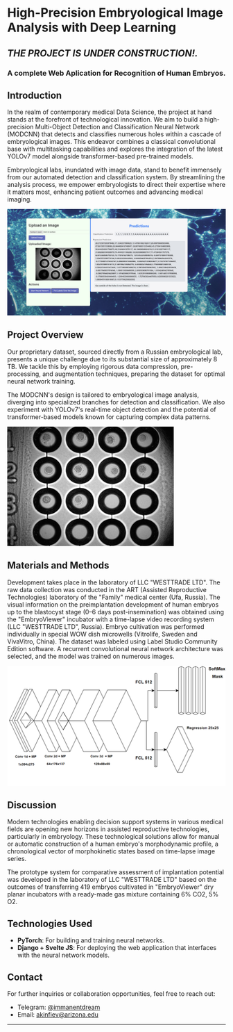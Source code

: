 # High-Precision Embryological Image Analysis with Deep Learning

## *THE PROJECT IS UNDER CONSTRUCTION!.*

### A complete Web Aplication for Recognition of Human Embryos.

## Introduction

In the realm of contemporary medical Data Science, the project at hand stands at the forefront of technological innovation. We aim to build a high-precision Multi-Object Detection and Classification Neural Network (MODCNN) that detects and classifies numerous holes within a cascade of embryological images. This endeavor combines a classical convolutional base with multitasking capabilities and explores the integration of the latest YOLOv7 model alongside transformer-based pre-trained models.

Embryological labs, inundated with image data, stand to benefit immensely from our automated detection and classification system. By streamlining the analysis process, we empower embryologists to direct their expertise where it matters most, enhancing patient outcomes and advancing medical imaging.

![Embryological Image](https://github.com/ephemeraldream/EmbryoVision/blob/main/utils/photo_2024-01-29_23-29-05.jpg)

## Project Overview

Our proprietary dataset, sourced directly from a Russian embryological lab, presents a unique challenge due to its substantial size of approximately 8 TB. We tackle this by employing rigorous data compression, pre-processing, and augmentation techniques, preparing the dataset for optimal neural network training.

The MODCNN's design is tailored to embryological image analysis, diverging into specialized branches for detection and classification. We also experiment with YOLOv7's real-time object detection and the potential of transformer-based models known for capturing complex data patterns.

![Embryological Image](https://github.com/ephemeraldream/EmbryoVision/blob/main/utils/4948resized.jpg)

## Materials and Methods

Development takes place in the laboratory of LLC "WESTTRADE LTD". The raw data collection was conducted in the ART (Assisted Reproductive Technologies) laboratory of the "Family" medical center (Ufa, Russia). The visual information on the preimplantation development of human embryos up to the blastocyst stage (0–6 days post-insemination) was obtained using the "EmbryoViewer" incubator with a time-lapse video recording system (LLC "WESTTRADE LTD", Russia). Embryo cultivation was performed individually in special WOW dish microwells (Vitrolife, Sweden and VivaVitro, China). The dataset was labeled using Label Studio Community Edition software. A recurrent convolutional neural network architecture was selected, and the model was trained on numerous images.


![Embryological Image](https://github.com/ephemeraldream/EmbryoVision/blob/main/utils/mp2.png)
## Discussion

Modern technologies enabling decision support systems in various medical fields are opening new horizons in assisted reproductive technologies, particularly in embryology. These technological solutions allow for manual or automatic construction of a human embryo's morphodynamic profile, a chronological vector of morphokinetic states based on time-lapse image series.

The prototype system for comparative assessment of implantation potential was developed in the laboratory of LLC "WESTTRADE LTD" based on the outcomes of transferring 419 embryos cultivated in "EmbryoViewer" dry planar incubators with a ready-made gas mixture containing 6% CO2, 5% O2.

## Technologies Used

- **PyTorch**: For building and training neural networks.
- **Django + Svelte JS**: For deploying the web application that interfaces with the neural network models.

## Contact

For further inquiries or collaboration opportunities, feel free to reach out:

- Telegram: [@immanentdream](https://t.me/immanentdream)
- Email: [akinfiev@arizona.edu](mailto:akinfiev@arizona.edu)

---




